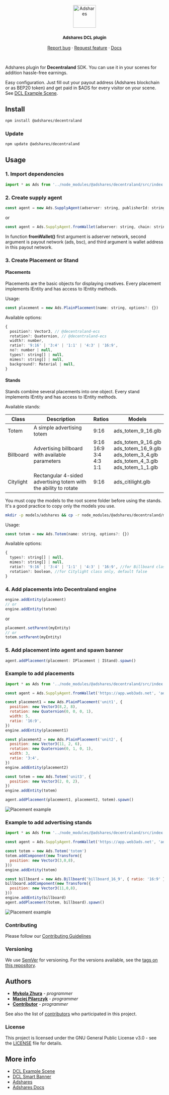 <p align="center">
  <a href="https://adshares.net/">
    <img src="https://adshares.net/logos/ads.svg" alt="Adshares" width=72 height=72>
  </a>
  <h3 align="center"><small>Adshares DCL plugin</small></h3>
  <p align="center">
    <a href="https://github.com/adshares/decentraland/issues/new?template=bug_report.md&labels=Bug">Report bug</a>
    ·
    <a href="https://github.com/adshares/decentraland/issues/new?template=feature_request.md&labels=New%20Feature">Request feature</a>
    ·
    <a href="https://docs.adshares.net/adserver/">Docs</a>
  </p>
</p>

<br>

Adshares plugin for **Decentraland** SDK. You can use it in your scenes for addition hassle-free earnings.

Easy configuration. Just fill out your payout address (Adshares blockchain or as BEP20 token) and get paid in $ADS for every visitor on your scene. See [DCL Example Scene](https://github.com/adshares/dcl-scene).

## Install

```bash
npm install @adshares/decentraland
```

### Update

```bash
npm update @adshares/decentraland
```

## Usage

### 1. Import dependencies

```js
import * as Ads from '../node_modules/@adshares/decentraland/src/index'
```

### 2. Create supply agent

```js
const agent = new Ads.SupplyAgent(adserver: string, publisherId: string)
```

or

```js
const agent = Ads.SupplyAgent.fromWallet(adserver: string, chain: string, wallet: string)
```

In function **fromWallet()** first argument is adserver network, second argument is payout network (ads, bsc), and third argument is wallet address in this payout network.

### 3. Create Placement or Stand

#### Placements

Placements are the basic objects for displaying creatives.
Every placement implements IEntity and has access to IEntity methods.

Usage:

```js
const placement = new Ads.PlainPlacement(name: string, options?: {})
```

Available options:

```js
{
  position?: Vector3, // @decentraland-ecs
  rotation?: Quaternion, // @decentraland-ecs
  width?: number,
  ratio?: '9:16' | '3:4' | '1:1' | '4:3' | '16:9',
  no?: number | null,
  types?: string[] | null,
  mimes?: string[] | null,
  background?: Material | null,
}
```

#### Stands

Stands combine several placements into one object.
Every stand implements IEntity and has access to IEntity methods.

Available stands:

| Class     | Description                                                      | Ratios                                    | Models                                                                                                          |
|-----------|------------------------------------------------------------------|-------------------------------------------|-----------------------------------------------------------------------------------------------------------------|
| Totem     | A simple advertising totem                                       | 9:16                                      | ads_totem_9_16.glb                                                                                              |
| Billboard | Advertising billboard with available parameters                  | 9:16<br/> 16:9<br/> 3:4<br/> 4:3<br/> 1:1 | ads_totem_9_16.glb<br/> ads_totem_16_9.glb<br/> ads_totem_3_4.glb<br/> ads_totem_4_3.glb<br/> ads_totem_1_1.glb | 
| Citylight | Rectangular 4-sided advertising totem with the ability to rotate | 9:16                                      | ads_citilight.glb                                                                                               |

You must copy the models to the root scene folder before using the stands. It's a good practice to copy only the models you use.

```bash
mkdir -p models/adshares && cp -r node_modules/@adshares/decentraland/models/ads_totem_9_16.glb models/adshares
```

Usage:

```js
const totem = new Ads.Totem(name: string, options?: {})
```

Available options:

```js
{
  types?: string[] | null,
  mimes?: string[] | null,
  ratio?: '9:16' | '3:4' | '1:1' | '4:3' | '16:9', //for Billboard class only, default 1:1
  rotation?: boolean, //for Citylight class only, default false
}
```


### 4. Add placements into Decentraland engine

```js
engine.addEntity(placement)
// or
engine.addEntity(totem)
```
or 

```js
placement.setParent(myEntity)
// or
totem.setParent(myEntity)
```

### 5. Add placement into agent and spawn banner

```js
agent.addPlacement(placement: IPlacement | IStand).spawn()
```

### Example to add placements

```js
import * as Ads from '../node_modules/@adshares/decentraland/src/index'

const agent = Ads.SupplyAgent.fromWallet('https://app.web3ads.net', 'ads', '0001-00000000-9B6F')

const placement1 = new Ads.PlainPlacement('unit1', {
  position: new Vector3(8,2, 8),
  rotation: new Quaternion(0, 0, 0, 1),
  width: 5,
  ratio: '16:9',
})
engine.addEntity(placement1)

const placement2 = new Ads.PlainPlacement('unit2', {
  position: new Vector3(11, 2, 6),
  rotation: new Quaternion(0, 1, 0, 1),
  width: 3,
  ratio: '3:4',
})
engine.addEntity(placement2)

const totem = new Ads.Totem('unit3', {
  position: new Vector3(2, 0, 2),
})
engine.addEntity(totem)

agent.addPlacement(placement1, placement2, totem).spawn()
```

![Placement example](/assets/placement_example.png "Decentraland scene")


### Example to add advertising stands

```js
import * as Ads from '../node_modules/@adshares/decentraland/src/index'

const agent = Ads.SupplyAgent.fromWallet('https://app.web3ads.net', 'ads', '0001-00000000-9B6F')

const totem = new Ads.Totem('totem')
totem.addComponent(new Transform({
  position: new Vector3(3,0,8),
}))
engine.addEntity(totem)

const billboard = new Ads.Billboard('billboard_16_9', { ratio: '16:9' })
billboard.addComponent(new Transform({
  position: new Vector3(11,0,8),
}))
engine.addEntity(billboard)
agent.addPlacement(totem, billboard).spawn()
```

![Placement example](/assets/stands_example.png "Decentraland scene") 

### Contributing

Please follow our [Contributing Guidelines](docs/CONTRIBUTING.md)

### Versioning

We use [SemVer](http://semver.org/) for versioning. For the versions available, see the [tags on this repository](https://github.com/adshares/decentraland/tags).

## Authors

- **[Mykola Zhura](https://github.com/Niko-Yea)** - _programmer_
- **[Maciej Pilarczyk](https://github.com/m-pilarczyk)** - _programmer_
- **[Contributor](https://github.com/smartsir796)** - _programmer_

See also the list of [contributors](https://github.com/adshares/decentraland/contributors) who participated in this project.

### License

This project is licensed under the GNU General Public License v3.0 - see the [LICENSE](LICENSE) file for details.

## More info

- [DCL Example Scene](https://github.com/adshares/dcl-scene)
- [DCL Smart Banner](https://github.com/adshares/dcl-smart-banner)
- [Adshares](https://adshares.net)
- [Adshares Docs](https://docs.adshares.net)
